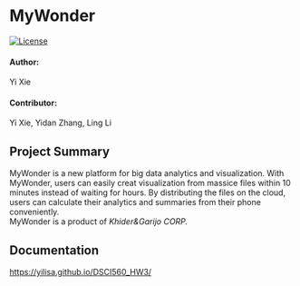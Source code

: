 # MyWonder
[![License](https://img.shields.io/badge/License-Apache%202.0-blue.svg)](https://opensource.org/licenses/Apache-2.0)
#### Author:
Yi Xie
#### Contributor:
Yi Xie, Yidan Zhang, Ling Li
## Project Summary
MyWonder is a new platform for big data analytics and visualization. With MyWonder, users can easily creat visualization from massice files within 10 minutes instead of waiting for hours. By distributing the files on the cloud, users can calculate their analytics and summaries from their phone conveniently.   
MyWonder is a product of _Khider&Garijo CORP._
## Documentation
https://yilisa.github.io/DSCI560_HW3/

